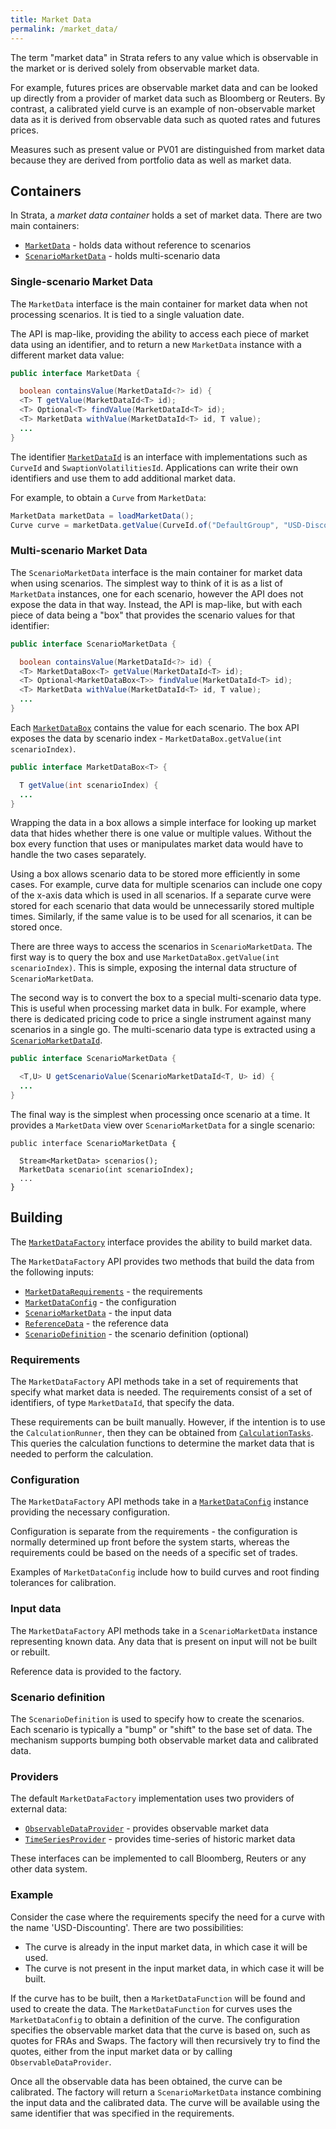 ```yaml
---
title: Market Data
permalink: /market_data/
---
```


The term "market data" in Strata refers to any value which is observable in the market or is derived solely from
observable market data.

For example, futures prices are observable market data and can be looked up directly from a provider of
market data such as Bloomberg or Reuters. By contrast, a calibrated yield curve is an example of non-observable
market data as it is derived from observable data such as quoted rates and futures prices.

Measures such as present value or PV01 are distinguished from market data because they are derived from portfolio
data as well as market data.


## Containers

In Strata, a _market data container_ holds a set of market data.
There are two main containers:

* [`MarketData`]({{site.baseurl}}/apidocs/com/opengamma/strata/data/MarketData.html) -
holds data without reference to scenarios
* [`ScenarioMarketData`]({{site.baseurl}}/apidocs/com/opengamma/strata/data/scenario/ScenarioMarketData.html) -
holds multi-scenario data

### Single-scenario Market Data

The `MarketData` interface is the main container for market data when not processing scenarios.
It is tied to a single valuation date.

The API is map-like, providing the ability to access each piece of market data using an identifier,
and to return a new `MarketData` instance with a different market data value:

```java
public interface MarketData {

  boolean containsValue(MarketDataId<?> id) {
  <T> T getValue(MarketDataId<T> id);
  <T> Optional<T> findValue(MarketDataId<T> id);
  <T> MarketData withValue(MarketDataId<T> id, T value);
  ...
}
```

The identifier [`MarketDataId`]({{site.baseurl}}/apidocs/com/opengamma/strata/data/MarketDataId.html)
is an interface with implementations such as `CurveId` and `SwaptionVolatilitiesId`.
Applications can write their own identifiers and use them to add additional market data.

For example, to obtain a `Curve` from `MarketData`:

```java
MarketData marketData = loadMarketData();
Curve curve = marketData.getValue(CurveId.of("DefaultGroup", "USD-Discounting"));
```

### Multi-scenario Market Data

The `ScenarioMarketData` interface is the main container for market data when using scenarios.
The simplest way to think of it is as a list of `MarketData` instances, one for each scenario,
however the API does not expose the data in that way. Instead, the API is map-like, but
with each piece of data being a "box" that provides the scenario values for that identifier:

```java
public interface ScenarioMarketData {

  boolean containsValue(MarketDataId<?> id) {
  <T> MarketDataBox<T> getValue(MarketDataId<T> id);
  <T> Optional<MarketDataBox<T>> findValue(MarketDataId<T> id);
  <T> MarketData withValue(MarketDataId<T> id, T value);
  ...
}
```

Each [`MarketDataBox`]({{site.baseurl}}/apidocs/com/opengamma/strata/data/scenario/MarketDataBox.html)
contains the value for each scenario.
The box API exposes the data by scenario index - `MarketDataBox.getValue(int scenarioIndex)`.

```java
public interface MarketDataBox<T> {

  T getValue(int scenarioIndex) {
  ...
}
```

Wrapping the data in a box allows a simple interface for looking up market data that hides whether there
is one value or multiple values. Without the box every function that uses or manipulates market data
would have to handle the two cases separately.

Using a box allows scenario data to be stored more efficiently in some cases. For example, curve data for
multiple scenarios can include one copy of the x-axis data which is used in all scenarios. If a separate
curve were stored for each scenario that data would be unnecessarily stored multiple times.
Similarly, if the same value is to be used for all scenarios, it can be stored once.

There are three ways to access the scenarios in `ScenarioMarketData`.
The first way is to query the box and use `MarketDataBox.getValue(int scenarioIndex)`.
This is simple, exposing the internal data structure of `ScenarioMarketData`.

The second way is to convert the box to a special multi-scenario data type.
This is useful when processing market data in bulk.
For example, where there is dedicated pricing code to price a single instrument against many scenarios in a single go.
The multi-scenario data type is extracted using a 
[`ScenarioMarketDataId`]({{site.baseurl}}/apidocs/com/opengamma/strata/data/scenario/ScenarioMarketDataId.html).

```java
public interface ScenarioMarketData {

  <T,U> U getScenarioValue(ScenarioMarketDataId<T, U> id) {
  ...
}
```

The final way is the simplest when processing once scenario at a time.
It provides a `MarketData` view over `ScenarioMarketData` for a single scenario:

```
public interface ScenarioMarketData {

  Stream<MarketData> scenarios();
  MarketData scenario(int scenarioIndex);
  ...
}
```

## Building

The [`MarketDataFactory`]({{site.baseurl}}/apidocs/com/opengamma/strata/calc/marketdata/MarketDataFactory.html)
interface provides the ability to build market data.

The `MarketDataFactory` API provides two methods that build the data from the following inputs:

* [`MarketDataRequirements`]({{site.baseurl}}/apidocs/com/opengamma/strata/calc/marketdata/MarketDataRequirements.html) -
the requirements
* [`MarketDataConfig`]({{site.baseurl}}/apidocs/com/opengamma/strata/calc/marketdata/MarketDataConfig.html) -
the configuration
* [`ScenarioMarketData`]({{site.baseurl}}/apidocs/com/opengamma/strata/data/scenario/ScenarioMarketData.html) -
 the input data
* [`ReferenceData`]({{site.baseurl}}/apidocs/com/opengamma/strata/basics/ReferenceData.html) -
the reference data
* [`ScenarioDefinition`]({{site.baseurl}}/apidocs/com/opengamma/strata/calc/marketdata/ScenarioDefinition.html) -
the scenario definition (optional)


### Requirements

The `MarketDataFactory` API methods take in a set of requirements that specify what market data is needed.
The requirements consist of a set of identifiers, of type `MarketDataId`, that specify the data.

These requirements can be built manually.
However, if the intention is to use the `CalculationRunner`, then they can be obtained from
[`CalculationTasks`]({{site.baseurl}}/apidocs/com/opengamma/strata/calc/runner/CalculationTasks.html).
This queries the calculation functions to determine the market data that is needed to perform the calculation.

### Configuration

The `MarketDataFactory` API methods take in a 
[`MarketDataConfig`]({{site.baseurl}}/apidocs/com/opengamma/strata/calc/marketdata/MarketDataConfig.html)
instance providing the necessary configuration.

Configuration is separate from the requirements - the configuration is normally determined up front
before the system starts, whereas the requirements could be based on the needs of a specific set of trades.

Examples of `MarketDataConfig` include how to build curves and root finding tolerances for calibration.

### Input data

The `MarketDataFactory` API methods take in a `ScenarioMarketData` instance representing known data.
Any data that is present on input will not be built or rebuilt.

Reference data is provided to the factory.

### Scenario definition

The `ScenarioDefinition` is used to specify how to create the scenarios.
Each scenario is typically a "bump" or "shift" to the base set of data.
The mechanism supports bumping both observable market data and calibrated data.

### Providers

The default `MarketDataFactory` implementation uses two providers of external data:

* [`ObservableDataProvider`]({{site.baseurl}}/apidocs/com/opengamma/strata/calc/marketdata/ObservableDataProvider.html) -
provides observable market data
* [`TimeSeriesProvider`]({{site.baseurl}}/apidocs/com/opengamma/strata/calc/marketdata/TimeSeriesProvider.html) -
provides time-series of historic market data

These interfaces can be implemented to call Bloomberg, Reuters or any other data system.

### Example

Consider the case where the requirements specify the need for a curve with the name 'USD-Discounting'.
There are two possibilities:

* The curve is already in the input market data, in which case it will be used.
* The curve is not present in the input market data, in which case it will be built.

If the curve has to be built, then a `MarketDataFunction` will be found and used to create the data.
The `MarketDataFunction` for curves uses the `MarketDataConfig` to obtain a definition of the curve.
The configuration specifies the observable market data that the curve is based on, such as quotes
for FRAs and Swaps. The factory will then recursively try to find the quotes, either from the input
market data or by calling `ObservableDataProvider`.

Once all the observable data has been obtained, the curve can be calibrated.
The factory will return a `ScenarioMarketData` instance combining the input data and the calibrated data.
The curve will be available using the same identifier that was specified in the requirements.
